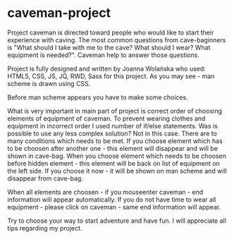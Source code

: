 # caveman-project

Project caveman is directed toward people who would like to start their experience with caving.
The most common questions from cave-baginners is "What should I take with me to the cave? What should I wear? What equipment is needed?".
Caveman help to answer those questions.

Project is fully designed and written by Joanna Wolańska who used: HTML5, CSS, JS, JQ, RWD, Sass for this project.
As you may see - man scheme is drawn using CSS.

Before man scheme appears you have to make some choices.

What is very important in main part of project is correct order of choosing elements of equipment of caveman. To prevent wearing clothes and equipment in incorrect order I used number of if/else statements. Was is possible to use any less complex solution? Not in this case. There are to many conditions which needs to be met. 
If you choose element which has to be choosen after another one - this element will disappear and will be shown in cave-bag. When you choose element which needs to be choosen before hidden element - this element will be back on list of equipment on the left side. If you choose it now - it will be shown on man scheme and will disappear from cave-bag.

When all elements are choosen - if you mouseenter caveman - end information will appear automatically. If you do not have time to wear all equipment - please click on caveman - same end information will appear.

Try to choose your way to start adventure and have fun. I will appreciate all tips regarding my project.